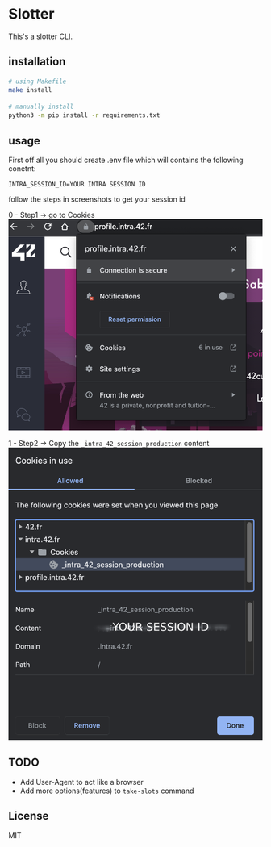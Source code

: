 # Slotter
This's a slotter CLI.

## installation

```bash
# using Makefile
make install

# manually install 
python3 -m pip install -r requirements.txt
```

## usage
First off all you should create .env file which will contains the following conetnt:
```
INTRA_SESSION_ID=YOUR INTRA SESSION ID
```
follow the steps in screenshots to get your session id

0 - Step1 -> go to Cookies
<img src="./step_1.png" alt="Step 1"/>

1 - Step2 -> Copy the `_intra_42_session_production` content
<img src="./step_2.png" alt="Step 2"/>

## TODO

- Add User-Agent to act like a browser
- Add more options(features) to `take-slots` command

## License
MIT